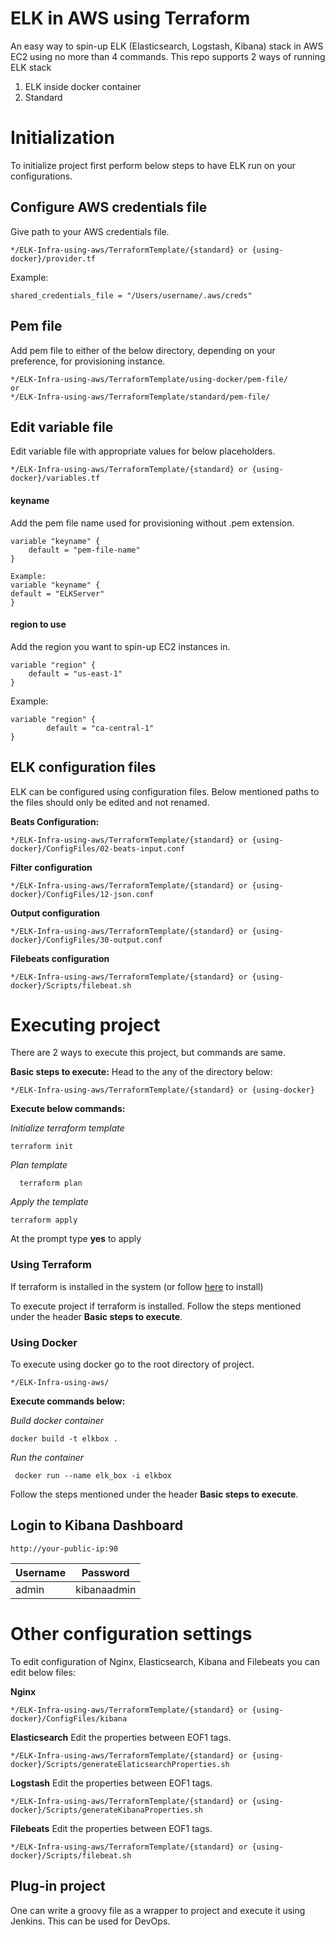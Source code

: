 # ELK in AWS using Terraform

An easy way to spin-up ELK (Elasticsearch, Logstash, Kibana) stack in AWS EC2 using no more than 4 commands. 
This repo supports 2 ways of running ELK stack

 1. ELK inside docker container
 2. Standard

# Initialization
To initialize project first  perform below steps to have ELK run on your configurations.


## Configure AWS credentials file
Give path to your AWS credentials file.

    */ELK-Infra-using-aws/TerraformTemplate/{standard} or {using-docker}/provider.tf
Example:

    shared_credentials_file = "/Users/username/.aws/creds"

## Pem file
Add pem file to either of the below directory, depending on your preference, for provisioning instance.

    */ELK-Infra-using-aws/TerraformTemplate/using-docker/pem-file/
    or
    */ELK-Infra-using-aws/TerraformTemplate/standard/pem-file/


## Edit variable file

Edit variable file with appropriate values for below placeholders.

    */ELK-Infra-using-aws/TerraformTemplate/{standard} or {using-docker}/variables.tf

#### keyname
Add the pem file name used for provisioning without .pem extension.

    variable "keyname" {
        default = "pem-file-name"
    }
    
    Example:
    variable "keyname" {
    default = "ELKServer"
    }

#### region to use
Add the region you want to spin-up EC2 instances in.

    variable "region" {
        default = "us-east-1"
    }
Example:

    variable "region" {
            default = "ca-central-1"
    }

## ELK configuration files
ELK can be configured using configuration files. Below mentioned paths to the files should only be edited and not renamed.

**Beats Configuration:**

    */ELK-Infra-using-aws/TerraformTemplate/{standard} or {using-docker}/ConfigFiles/02-beats-input.conf

**Filter configuration**

    */ELK-Infra-using-aws/TerraformTemplate/{standard} or {using-docker}/ConfigFiles/12-json.conf

**Output configuration**

    */ELK-Infra-using-aws/TerraformTemplate/{standard} or {using-docker}/ConfigFiles/30-output.conf

**Filebeats configuration**

    */ELK-Infra-using-aws/TerraformTemplate/{standard} or {using-docker}/Scripts/filebeat.sh

# Executing project
There are 2 ways to execute this project, but commands are same.

**Basic steps to execute:**
Head to the any of the directory below:

    */ELK-Infra-using-aws/TerraformTemplate/{standard} or {using-docker}
**Execute below commands:**

*Initialize terraform template*

    terraform init
*Plan template*

      terraform plan
*Apply the template*


    terraform apply
   At the prompt type **yes** to apply

### Using Terraform
If terraform is installed in the system (or follow [here](https://learn.hashicorp.com/terraform/getting-started/install.html) to install)

To execute project if terraform is installed. Follow the steps mentioned under the header **Basic steps to execute**.
 
### Using Docker
To execute using docker go to the root directory of project.

    */ELK-Infra-using-aws/
**Execute commands below:**

*Build docker container*

    docker build -t elkbox .
  
 *Run the container*

     docker run --name elk_box -i elkbox
   
Follow the steps mentioned under the header **Basic steps to execute**.

## Login to Kibana Dashboard

    http://your-public-ip:90
|Username| Password |
|--|--|
| admin |  kibanaadmin|


# Other configuration settings
To edit configuration of Nginx, Elasticsearch, Kibana and Filebeats you can edit below files:

**Nginx**

    */ELK-Infra-using-aws/TerraformTemplate/{standard} or {using-docker}/ConfigFiles/kibana

**Elasticsearch**
Edit the properties between EOF1 tags.

    */ELK-Infra-using-aws/TerraformTemplate/{standard} or {using-docker}/Scripts/generateElaticsearchProperties.sh

**Logstash**
Edit the properties between EOF1 tags.

    */ELK-Infra-using-aws/TerraformTemplate/{standard} or {using-docker}/Scripts/generateKibanaProperties.sh

**Filebeats**
Edit the properties between EOF1 tags.

    */ELK-Infra-using-aws/TerraformTemplate/{standard} or {using-docker}/Scripts/filebeat.sh

## Plug-in project
One can write a groovy file as a wrapper to project and execute it using Jenkins. This can be used for DevOps.
